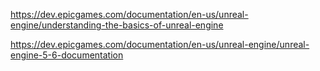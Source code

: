 https://dev.epicgames.com/documentation/en-us/unreal-engine/understanding-the-basics-of-unreal-engine

https://dev.epicgames.com/documentation/en-us/unreal-engine/unreal-engine-5-6-documentation
